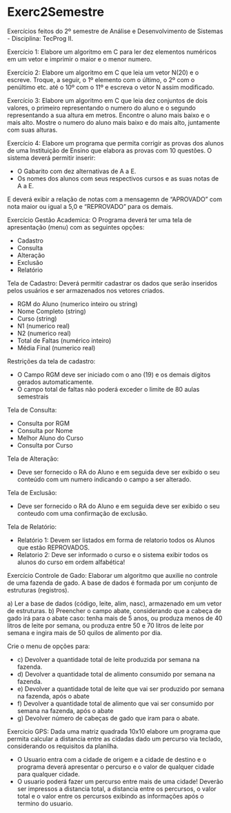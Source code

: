 # Exerc2Semestre
Exercícios feitos do 2º semestre de Análise e Desenvolvimento de Sistemas - Disciplina: TecProg II.

Exercício 1: Elabore um algoritmo em C para ler dez elementos numéricos em um vetor e imprimir o maior e o menor numero.

Exercício 2: Elabore um algoritmo em C que leia um vetor N(20) e o escreve. Troque, a seguir, o 1º elemento com o último, o 2º com o penúltimo etc. até o 10º com o 11º e escreva o vetor N assim modificado.

Exercício 3: Elabore um algoritmo em C que leia dez conjuntos de dois valores, o primeiro representando o numero do aluno e o segundo representando a sua altura em metros. Encontre o aluno mais baixo e o mais alto. Mostre o numero do aluno mais baixo e do mais alto, juntamente com suas alturas.

Exercício 4: Elabore um programa que permita corrigir as provas dos alunos de uma Instituição de Ensino que elabora as provas com 10 questões. O sistema deverá permitir inserir:
- O Gabarito com dez alternativas de A a E.
- Os nomes dos alunos com seus respectivos cursos e as suas notas de A a E.

E deverá exibir a relação de notas com a mensagemn de “APROVADO” com nota maior ou igual a 5,0 e “REPROVADO” para os demais.

Exercício Gestão Academica: O Programa deverá ter uma tela de apresentação (menu) com as seguintes opções: 
- Cadastro
- Consulta
- Alteração
- Exclusão
- Relatório

Tela de Cadastro: Deverá permitir cadastrar os dados que serão inseridos pelos usuários e ser armazenados nos vetores criados.
- RGM do Aluno (numerico inteiro ou string)
- Nome Completo (string)
- Curso (string)
- N1 (numerico real)
- N2 (numerico real)
- Total de Faltas (numérico inteiro)
- Média Final (numerico real)

Restrições da tela de cadastro:
- O Campo RGM deve ser iniciado com o ano (19) e os demais dígitos gerados automaticamente.
- O campo total de faltas não poderá exceder o limite de 80 aulas semestrais

Tela de Consulta:
- Consulta por RGM
- Consulta por Nome
- Melhor Aluno do Curso
- Consulta por Curso

Tela de Alteração:
- Deve ser fornecido o RA do Aluno e em seguida deve ser exibido o seu conteúdo com um numero indicando o campo a ser alterado.

Tela de Exclusão:
- Deve ser fornecido o RA do Aluno e em seguida deve ser exibido o seu conteudo com uma confirmação de exclusão.

Tela de Relatório:
- Relatório 1: Devem ser listados em forma de relatorio todos os Alunos que estão REPROVADOS.
- Relatorio 2: Deve ser informado o curso e o sistema exibir todos os alunos do curso em ordem alfabética!

Exercício Controle de Gado: Elaborar um algoritmo que auxilie no controle de uma fazenda de gado. A base de dados é formada por um conjunto de estruturas (registros).

a) Ler a base de dados (código, leite, alim, nasc), armazenado em um vetor de estruturas. 
b) Preencher o campo abate, considerando que a cabeça de gado irá para o abate caso: tenha mais de 5 anos, ou produza menos de 40 litros de leite por semana, ou produza entre 50 e 70 litros de leite por semana e ingira mais de 50 quilos de alimento por dia.

Crie o menu de opções para:
- c) Devolver a quantidade total de leite produzida por semana na fazenda. 
- d) Devolver a quantidade total de alimento consumido por semana na fazenda. 
- e) Devolver a quantidade total de leite que vai ser produzido por semana na fazenda, após o abate
- f) Devolver a quantidade total de alimento que vai ser consumido por semana na fazenda, após o abate 
- g) Devolver número de cabeças de gado que iram para o abate.

Exercicio GPS: Dada uma matriz quadrada 10x10 elabore um programa que permita calcular a distancia entre as cidadas dado um percurso via teclado, considerando os requisitos da planilha.
- O Usuario entra com a cidade de origem e a cidade de destino e o programa deverá apresentar o percurso e o valor de qualquer cidade para qualquer cidade.
- O usuario poderá fazer um percurso entre mais de uma cidade! Deverão ser impressos a distancia total, a distancia entre os percursos, o valor total e o valor entre os percursos exibindo as informações após o termino do usuario.
